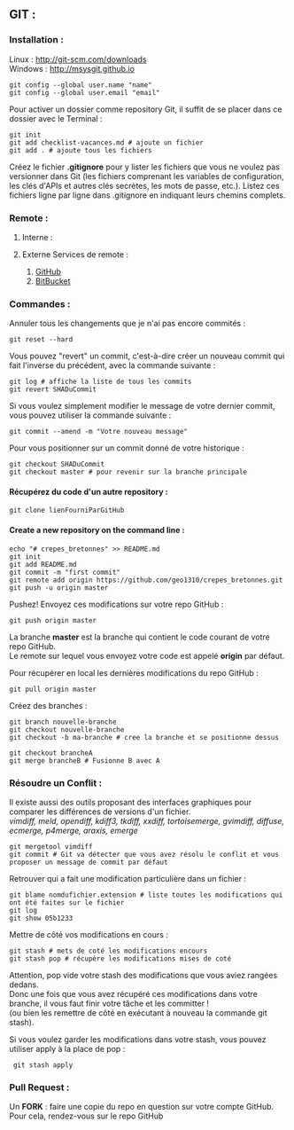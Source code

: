 
GIT :
-------------------------------------------------------------------------------------------------------

### Installation :
Linux : <http://git-scm.com/downloads>  
Windows :  <http://msysgit.github.io>
 
    git config --global user.name "name"
    git config --global user.email "email"

Pour activer un dossier comme repository Git, il suffit de se placer dans ce dossier avec le Terminal :

    git init
    git add checklist-vacances.md # ajoute un fichier
    git add . # ajoute tous les fichiers
     
Créez le fichier **.gitignore** pour y lister les fichiers que vous ne voulez pas versionner dans Git 
(les fichiers comprenant les variables de configuration, les clés d'APIs et autres clés secrètes, les mots de passe, etc.). 
Listez ces fichiers ligne par ligne dans .gitignore en indiquant leurs chemins complets.

### Remote :
1. Interne :

2. Externe
    Services de remote :
    1. [GitHub](https://github.com/)
    2. [BitBucket](https://bitbucket.org/)

### Commandes :

Annuler tous les changements que je n'ai pas encore commités :

    git reset --hard‌

Vous pouvez "revert" un commit, c'est-à-dire créer un nouveau commit qui fait l'inverse du précédent, avec la commande suivante :

    git log # affiche la liste de tous les commits
    git revert SHADuCommit

Si vous voulez simplement modifier le message de votre dernier commit, vous pouvez utiliser la commande suivante :

    git commit --amend -m "Votre nouveau message"

Pour vous positionner sur un commit donné de votre historique :

    git checkout SHADuCommit
    git checkout master # pour revenir sur la branche principale
    
#### Récupérez du code d'un autre repository :

    git clone lienFourniParGitHub 

#### Create a new repository on the command line :

    echo "# crepes_bretonnes" >> README.md
    git init
    git add README.md
    git commit -m "first commit"
    git remote add origin https://github.com/geo1310/crepes_bretonnes.git
    git push -u origin master

Pushez! Envoyez ces modifications sur votre repo GitHub :

    git push origin master
    
La branche **master** est la branche qui contient le code courant de votre repo GitHub.  
Le remote sur lequel vous envoyez votre code est appelé **origin** par défaut.

Pour récupérer en local les dernières modifications du repo GitHub :

    git pull origin master
    
Créez des branches :

    git branch nouvelle-branche
    git checkout nouvelle-branche
    git checkout -b ma-branche # cree la branche et se positionne dessus
    
    git checkout brancheA
    git merge brancheB # Fusionne B avec A
    
### Résoudre un Conflit :

Il existe aussi des outils proposant des interfaces graphiques pour comparer les différences de versions d'un fichier.  
 *vimdiff, meld, opendiff, kdiff3, tkdiff, xxdiff, tortoisemerge, gvimdiff, diffuse, ecmerge, p4merge, araxis, emerge*

    git mergetool vimdiff 
    git commit # Git va détecter que vous avez résolu le conflit et vous proposer un message de commit par défaut
    
 Retrouver qui a fait une modification particulière dans un fichier :

    git blame nomdufichier.extension # liste toutes les modifications qui ont été faites sur le fichier
    git log
    git show 05b1233
    
Mettre de côté vos modifications en cours :

    git stash # mets de coté les modifications encours
    git stash pop # récupère les modifications mises de coté
    
Attention, pop vide votre stash des modifications que vous aviez rangées dedans.   
Donc une fois que vous avez récupéré ces modifications dans votre branche, il vous faut finir votre tâche et les committer !   
(ou bien les remettre de côté en exécutant à nouveau la commande git stash).

Si vous voulez garder les modifications dans votre stash, vous pouvez utiliser apply à la place de pop :

     git stash apply
     
### Pull Request :
Un **FORK** : faire une copie du repo en question sur votre compte GitHub. Pour cela, rendez-vous sur le repo GitHub


